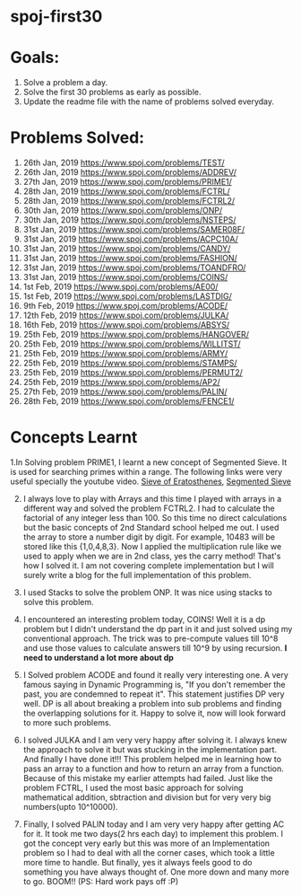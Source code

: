 # spoj-first30

# Goals: 
  1. Solve a problem a day.
  2. Solve the first 30 problems as early as possible.
  3. Update the readme file with the name of problems solved everyday.
 
 # Problems Solved:
  1. 26th Jan, 2019 https://www.spoj.com/problems/TEST/
  2. 26th Jan, 2019 https://www.spoj.com/problems/ADDREV/
  3. 27th Jan, 2019 https://www.spoj.com/problems/PRIME1/
  4. 28th Jan, 2019 https://www.spoj.com/problems/FCTRL/
  5. 28th Jan, 2019 https://www.spoj.com/problems/FCTRL2/
  6. 30th Jan, 2019 https://www.spoj.com/problems/ONP/
  7. 30th Jan, 2019 https://www.spoj.com/problems/NSTEPS/
  8. 31st Jan, 2019 https://www.spoj.com/problems/SAMER08F/
  9. 31st Jan, 2019 https://www.spoj.com/problems/ACPC10A/
  10. 31st Jan, 2019 https://www.spoj.com/problems/CANDY/
  11. 31st Jan, 2019 https://www.spoj.com/problems/FASHION/
  12. 31st Jan, 2019 https://www.spoj.com/problems/TOANDFRO/
  13. 31st Jan, 2019 https://www.spoj.com/problems/COINS/
  14. 1st Feb, 2019 https://www.spoj.com/problems/AE00/
  15. 1st Feb, 2019 https://www.spoj.com/problems/LASTDIG/
  16. 9th Feb, 2019 https://www.spoj.com/problems/ACODE/
  17. 12th Feb, 2019 https://www.spoj.com/problems/JULKA/
  18. 16th Feb, 2019 https://www.spoj.com/problems/ABSYS/
  19. 25th Feb, 2019 https://www.spoj.com/problems/HANGOVER/
  20. 25th Feb, 2019 https://www.spoj.com/problems/WILLITST/
  21. 25th Feb, 2019 https://www.spoj.com/problems/ARMY/
  22. 25th Feb, 2019 https://www.spoj.com/problems/STAMPS/
  23. 25th Feb, 2019 https://www.spoj.com/problems/PERMUT2/
  24. 25th Feb, 2019 https://www.spoj.com/problems/AP2/
  25. 27th Feb, 2019 https://www.spoj.com/problems/PALIN/
  26. 28th Feb, 2019 https://www.spoj.com/problems/FENCE1/

  
 
 
 # Concepts Learnt 
   1.In Solving problem PRIME1, I learnt a new concept of Segmented Sieve. It is used for searching primes within a range. The following links were very useful specially the youtube video. 
    [Sieve of Eratosthenes](https://www.geeksforgeeks.org/sieve-of-eratosthenes), 
    [Segmented Sieve](https://www.youtube.com/watch?v=fByR5N-TseY)
  
  2. I always love to play with Arrays and this time I played with arrays in a different way and solved the problem FCTRL2. I had to calculate the factorial of any integer less than 100. So this time no direct calculations but the basic concepts of 2nd Standard school helped me out. I used the array to store a number digit by digit. For example, 10483 will be stored like this {1,0,4,8,3}. Now I applied the multiplication rule like we used to apply when we are in 2nd class, yes the carry method! That's how I solved it. I am not covering complete implementation but I will surely write a blog for the full implementation of this problem.
  
  3. I used Stacks to solve the problem ONP. It was nice using stacks to solve this problem.
  
  4. I encountered an interesting problem today, COINS! Well it is a dp problem but I didn't understand the dp part in it and just solved using my conventional approach. The trick was to pre-compute values till 10^8 and use those values to calculate answers till 10^9 by using recursion.
    **I need to understand a lot more about dp**
    
  5. I Solved problem ACODE and found it really very interesting one. A very famous saying in Dynamic Programming is, "If you don't remember the past, you are condemned to repeat it". This statement justifies DP very well. DP is all about breaking a problem into sub problems and finding the overlapping solutions for it. Happy to solve it, now will look forward to more such problems.
  
  6. I solved JULKA and I am very very happy after solving it. I always knew the approach to solve it but was stucking in the implementation part. And finally I have done it!!! This problem helped me in learning how to pass an array to a function and how to return an array from a function. Because of this mistake my earlier attempts had failed. Just like the problem FCTRL, I used the most basic approach for solving mathematical addition, sbtraction and division but for very very big numbers(upto 10^10000). 
  
  7. Finally, I solved PALIN today and I am very very happy after getting AC for it. It took me two days(2 hrs each day) to implement this problem. I got the concept very early but this was more of an Implementation problem so I had to deal with all the corner cases, which took a little more time to handle. But finally, yes it always feels good to do something you have always thought of. One more down and many more to go. BOOM!! (PS: Hard work pays off :P)
  
  
  

